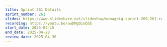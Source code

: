 ```yaml
---
title: Sprint 261 Details
sprint_number: 261
slides: https://www.slideshare.net/slideshow/manageiq-sprint-260-261-review-slide-deck/278923405
recording: https://youtu.be/owDMgOioQ5E
start_date: 2025-04-15
end_date: 2025-04-28
review_date: 2025-04-30
---
```

